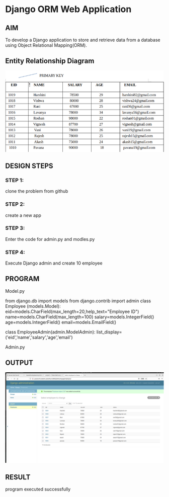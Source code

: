 # Django ORM Web Application

## AIM
To develop a Django application to store and retrieve data from a database using Object Relational Mapping(ORM).

## Entity Relationship Diagram

![Entity Relationship Diagram](./er.png)

## DESIGN STEPS

### STEP 1:
clone the problem from github

### STEP 2:
create a new  app 


### STEP 3:

Enter the code for admin.py and modles.py

### STEP 4:
Execute Django admin and create 10 employee

## PROGRAM
Model.py

from django.db import models
from django.contrib import admin
class Employee (models.Model):
    eid=models.CharField(max_length=20,help_text="Employee ID")
    name=models.CharField(max_length=100)
    salary=models.IntegerField()
    age=models.IntegerField()
    email=models.EmailField()


class EmployeeAdmin(admin.ModelAdmin):
    list_display=('eid','name','salary','age','email')

Admin.py

## OUTPUT

![OUTPUT](./OUTPUT.png)

## RESULT

program executed successfully
